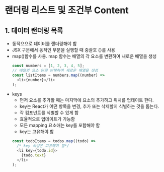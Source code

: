 # 랜더링 리스트 및 조건부 Content

## 1. 데이터 랜더링 목록
- 동적으으로 데이터를 랜더링해야 함
- JSX 구문에서 동적인 부분을 실행할 때 중괄호 {}를 사용
- map()함수를 사용. map 함수는 배열의 각 요소를 변환하여 새로운 배열을 생성
  ```javascript
  const numbers = [1, 2, 3, 4, 5];
  // 배열의 요소 만큼 반복하여 새로운 배열을 생성
  const listItems = numbers.map((number) =>
    <li>{number}</li>
  );
  ```
- keys
  - 먼저 요소를 추가할 때는 마지막에 요소의 추가하고 위치를 업데이트 한다.
  - key는 React가 어떤 항목을 변경, 추가 또는 삭제할지 식별하는 것을 돕는다.
  - 각 컴포넌트를 식별할 수 있게 함
  - 효율적으로 업데이트가 가능함
  - 모든 mapping 요소애는 key를 포함해야 함
  - key는 고유해야 함
  ```javascript
  const todoItems = todos.map((todo) =>
    /* key 속성은 고유해야 함*/
    <li key={todo.id}>
      {todo.text}
    </li>
  );
  ```